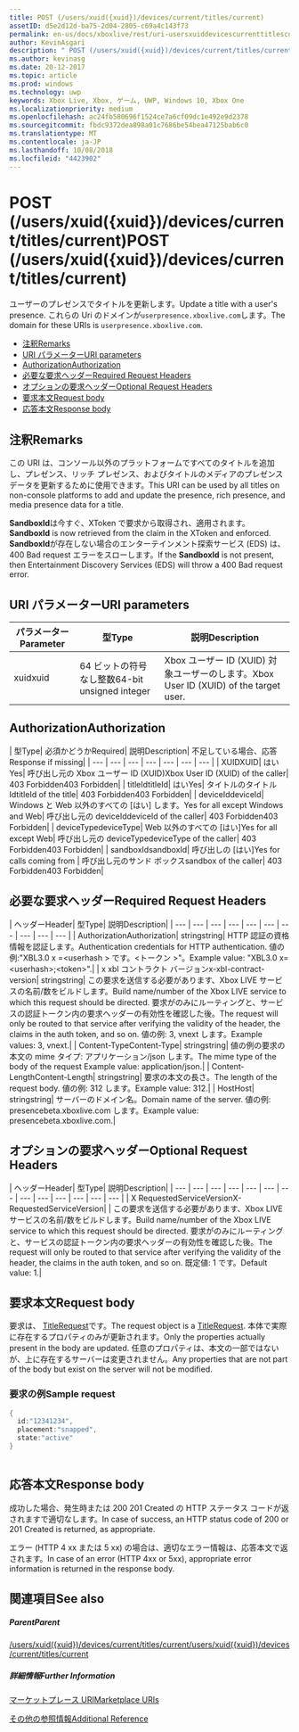 ```yaml
---
title: POST (/users/xuid({xuid})/devices/current/titles/current)
assetID: d5e2d12d-ba75-2d04-2805-c69a4c143f73
permalink: en-us/docs/xboxlive/rest/uri-usersxuiddevicescurrenttitlescurrentpost.html
author: KevinAsgari
description: " POST (/users/xuid({xuid})/devices/current/titles/current)"
ms.author: kevinasg
ms.date: 20-12-2017
ms.topic: article
ms.prod: windows
ms.technology: uwp
keywords: Xbox Live, Xbox, ゲーム, UWP, Windows 10, Xbox One
ms.localizationpriority: medium
ms.openlocfilehash: ac24fb580696f1524ce7a6cf09dc1e492e9d2378
ms.sourcegitcommit: fbdc9372dea898a01c7686be54bea47125bab6c0
ms.translationtype: MT
ms.contentlocale: ja-JP
ms.lasthandoff: 10/08/2018
ms.locfileid: "4423902"
---
```

# <a name="post-usersxuidxuiddevicescurrenttitlescurrent"></a><span data-ttu-id="4bc62-104">POST (/users/xuid({xuid})/devices/current/titles/current)</span><span class="sxs-lookup"><span data-stu-id="4bc62-104">POST (/users/xuid({xuid})/devices/current/titles/current)</span></span>
<span data-ttu-id="4bc62-105">ユーザーのプレゼンスでタイトルを更新します。</span><span class="sxs-lookup"><span data-stu-id="4bc62-105">Update a title with a user's presence.</span></span> <span data-ttu-id="4bc62-106">これらの Uri のドメインが`userpresence.xboxlive.com`します。</span><span class="sxs-lookup"><span data-stu-id="4bc62-106">The domain for these URIs is `userpresence.xboxlive.com`.</span></span>
 
  * [<span data-ttu-id="4bc62-107">注釈</span><span class="sxs-lookup"><span data-stu-id="4bc62-107">Remarks</span></span>](#ID4EV)
  * [<span data-ttu-id="4bc62-108">URI パラメーター</span><span class="sxs-lookup"><span data-stu-id="4bc62-108">URI parameters</span></span>](#ID4EEB)
  * [<span data-ttu-id="4bc62-109">Authorization</span><span class="sxs-lookup"><span data-stu-id="4bc62-109">Authorization</span></span>](#ID4EPB)
  * [<span data-ttu-id="4bc62-110">必要な要求ヘッダー</span><span class="sxs-lookup"><span data-stu-id="4bc62-110">Required Request Headers</span></span>](#ID4ENE)
  * [<span data-ttu-id="4bc62-111">オプションの要求ヘッダー</span><span class="sxs-lookup"><span data-stu-id="4bc62-111">Optional Request Headers</span></span>](#ID4ERG)
  * [<span data-ttu-id="4bc62-112">要求本文</span><span class="sxs-lookup"><span data-stu-id="4bc62-112">Request body</span></span>](#ID4ERH)
  * [<span data-ttu-id="4bc62-113">応答本文</span><span class="sxs-lookup"><span data-stu-id="4bc62-113">Response body</span></span>](#ID4EKAAC)
 
<a id="ID4EV"></a>

 
## <a name="remarks"></a><span data-ttu-id="4bc62-114">注釈</span><span class="sxs-lookup"><span data-stu-id="4bc62-114">Remarks</span></span>
 
<span data-ttu-id="4bc62-115">この URI は、コンソール以外のプラットフォームですべてのタイトルを追加し、プレゼンス、リッチ プレゼンス、およびタイトルのメディアのプレゼンス データを更新するために使用できます。</span><span class="sxs-lookup"><span data-stu-id="4bc62-115">This URI can be used by all titles on non-console platforms to add and update the presence, rich presence, and media presence data for a title.</span></span>
 
<span data-ttu-id="4bc62-116">**SandboxId**は今すぐ、XToken で要求から取得され、適用されます。</span><span class="sxs-lookup"><span data-stu-id="4bc62-116">**SandboxId** is now retrieved from the claim in the XToken and enforced.</span></span> <span data-ttu-id="4bc62-117">**SandboxId**が存在しない場合のエンターテインメント探索サービス (EDS) は、400 Bad request エラーをスローします。</span><span class="sxs-lookup"><span data-stu-id="4bc62-117">If the **SandboxId** is not present, then Entertainment Discovery Services (EDS) will throw a 400 Bad request error.</span></span>
  
<a id="ID4EEB"></a>

 
## <a name="uri-parameters"></a><span data-ttu-id="4bc62-118">URI パラメーター</span><span class="sxs-lookup"><span data-stu-id="4bc62-118">URI parameters</span></span>
 
| <span data-ttu-id="4bc62-119">パラメーター</span><span class="sxs-lookup"><span data-stu-id="4bc62-119">Parameter</span></span>| <span data-ttu-id="4bc62-120">型</span><span class="sxs-lookup"><span data-stu-id="4bc62-120">Type</span></span>| <span data-ttu-id="4bc62-121">説明</span><span class="sxs-lookup"><span data-stu-id="4bc62-121">Description</span></span>| 
| --- | --- | --- | 
| <span data-ttu-id="4bc62-122">xuid</span><span class="sxs-lookup"><span data-stu-id="4bc62-122">xuid</span></span>| <span data-ttu-id="4bc62-123">64 ビットの符号なし整数</span><span class="sxs-lookup"><span data-stu-id="4bc62-123">64-bit unsigned integer</span></span>| <span data-ttu-id="4bc62-124">Xbox ユーザー ID (XUID) 対象ユーザーのします。</span><span class="sxs-lookup"><span data-stu-id="4bc62-124">Xbox User ID (XUID) of the target user.</span></span>| 
  
<a id="ID4EPB"></a>

 
## <a name="authorization"></a><span data-ttu-id="4bc62-125">Authorization</span><span class="sxs-lookup"><span data-stu-id="4bc62-125">Authorization</span></span>
 
| <span data-ttu-id="4bc62-126">型</span><span class="sxs-lookup"><span data-stu-id="4bc62-126">Type</span></span>| <span data-ttu-id="4bc62-127">必須かどうか</span><span class="sxs-lookup"><span data-stu-id="4bc62-127">Required</span></span>| <span data-ttu-id="4bc62-128">説明</span><span class="sxs-lookup"><span data-stu-id="4bc62-128">Description</span></span>| <span data-ttu-id="4bc62-129">不足している場合、応答</span><span class="sxs-lookup"><span data-stu-id="4bc62-129">Response if missing</span></span>| 
| --- | --- | --- | --- | --- | --- | --- | 
| <span data-ttu-id="4bc62-130">XUID</span><span class="sxs-lookup"><span data-stu-id="4bc62-130">XUID</span></span>| <span data-ttu-id="4bc62-131">はい</span><span class="sxs-lookup"><span data-stu-id="4bc62-131">Yes</span></span>| <span data-ttu-id="4bc62-132">呼び出し元の Xbox ユーザー ID (XUID)</span><span class="sxs-lookup"><span data-stu-id="4bc62-132">Xbox User ID (XUID) of the caller</span></span>| <span data-ttu-id="4bc62-133">403 Forbidden</span><span class="sxs-lookup"><span data-stu-id="4bc62-133">403 Forbidden</span></span>| 
| <span data-ttu-id="4bc62-134">titleId</span><span class="sxs-lookup"><span data-stu-id="4bc62-134">titleId</span></span>| <span data-ttu-id="4bc62-135">はい</span><span class="sxs-lookup"><span data-stu-id="4bc62-135">Yes</span></span>| <span data-ttu-id="4bc62-136">タイトルのタイトル Id</span><span class="sxs-lookup"><span data-stu-id="4bc62-136">titleId of the title</span></span>| <span data-ttu-id="4bc62-137">403 Forbidden</span><span class="sxs-lookup"><span data-stu-id="4bc62-137">403 Forbidden</span></span>| 
| <span data-ttu-id="4bc62-138">deviceId</span><span class="sxs-lookup"><span data-stu-id="4bc62-138">deviceId</span></span>| <span data-ttu-id="4bc62-139">Windows と Web 以外のすべての [はい] します。</span><span class="sxs-lookup"><span data-stu-id="4bc62-139">Yes for all except Windows and Web</span></span>| <span data-ttu-id="4bc62-140">呼び出し元の deviceId</span><span class="sxs-lookup"><span data-stu-id="4bc62-140">deviceId of the caller</span></span>| <span data-ttu-id="4bc62-141">403 Forbidden</span><span class="sxs-lookup"><span data-stu-id="4bc62-141">403 Forbidden</span></span>| 
| <span data-ttu-id="4bc62-142">deviceType</span><span class="sxs-lookup"><span data-stu-id="4bc62-142">deviceType</span></span>| <span data-ttu-id="4bc62-143">Web 以外のすべての [はい]</span><span class="sxs-lookup"><span data-stu-id="4bc62-143">Yes for all except Web</span></span>| <span data-ttu-id="4bc62-144">呼び出し元の deviceType</span><span class="sxs-lookup"><span data-stu-id="4bc62-144">deviceType of the caller</span></span>| <span data-ttu-id="4bc62-145">403 Forbidden</span><span class="sxs-lookup"><span data-stu-id="4bc62-145">403 Forbidden</span></span>| 
| <span data-ttu-id="4bc62-146">sandboxId</span><span class="sxs-lookup"><span data-stu-id="4bc62-146">sandboxId</span></span>| <span data-ttu-id="4bc62-147">呼び出しの [はい]</span><span class="sxs-lookup"><span data-stu-id="4bc62-147">Yes for calls coming from</span></span> | <span data-ttu-id="4bc62-148">呼び出し元のサンド ボックス</span><span class="sxs-lookup"><span data-stu-id="4bc62-148">sandbox of the caller</span></span>| <span data-ttu-id="4bc62-149">403 Forbidden</span><span class="sxs-lookup"><span data-stu-id="4bc62-149">403 Forbidden</span></span>| 
  
<a id="ID4ENE"></a>

 
## <a name="required-request-headers"></a><span data-ttu-id="4bc62-150">必要な要求ヘッダー</span><span class="sxs-lookup"><span data-stu-id="4bc62-150">Required Request Headers</span></span>
 
| <span data-ttu-id="4bc62-151">ヘッダー</span><span class="sxs-lookup"><span data-stu-id="4bc62-151">Header</span></span>| <span data-ttu-id="4bc62-152">型</span><span class="sxs-lookup"><span data-stu-id="4bc62-152">Type</span></span>| <span data-ttu-id="4bc62-153">説明</span><span class="sxs-lookup"><span data-stu-id="4bc62-153">Description</span></span>| 
| --- | --- | --- | --- | --- | --- | --- | --- | --- | --- | 
| <span data-ttu-id="4bc62-154">Authorization</span><span class="sxs-lookup"><span data-stu-id="4bc62-154">Authorization</span></span>| <span data-ttu-id="4bc62-155">string</span><span class="sxs-lookup"><span data-stu-id="4bc62-155">string</span></span>| <span data-ttu-id="4bc62-156">HTTP 認証の資格情報を認証します。</span><span class="sxs-lookup"><span data-stu-id="4bc62-156">Authentication credentials for HTTP authentication.</span></span> <span data-ttu-id="4bc62-157">値の例:"XBL3.0 x =&lt;userhash > です。&lt;トークン >"。</span><span class="sxs-lookup"><span data-stu-id="4bc62-157">Example value: "XBL3.0 x=&lt;userhash>;&lt;token>".</span></span>| 
| <span data-ttu-id="4bc62-158">x xbl コントラクト バージョン</span><span class="sxs-lookup"><span data-stu-id="4bc62-158">x-xbl-contract-version</span></span>| <span data-ttu-id="4bc62-159">string</span><span class="sxs-lookup"><span data-stu-id="4bc62-159">string</span></span>| <span data-ttu-id="4bc62-160">この要求を送信する必要があります、Xbox LIVE サービスの名前/数をビルドします。</span><span class="sxs-lookup"><span data-stu-id="4bc62-160">Build name/number of the Xbox LIVE service to which this request should be directed.</span></span> <span data-ttu-id="4bc62-161">要求がのみにルーティングと、サービスの認証トークン内の要求ヘッダーの有効性を確認した後。</span><span class="sxs-lookup"><span data-stu-id="4bc62-161">The request will only be routed to that service after verifying the validity of the header, the claims in the auth token, and so on.</span></span> <span data-ttu-id="4bc62-162">値の例: 3, vnext します。</span><span class="sxs-lookup"><span data-stu-id="4bc62-162">Example values: 3, vnext.</span></span>| 
| <span data-ttu-id="4bc62-163">Content-Type</span><span class="sxs-lookup"><span data-stu-id="4bc62-163">Content-Type</span></span>| <span data-ttu-id="4bc62-164">string</span><span class="sxs-lookup"><span data-stu-id="4bc62-164">string</span></span>| <span data-ttu-id="4bc62-165">値の例の要求の本文の mime タイプ: アプリケーション/json します。</span><span class="sxs-lookup"><span data-stu-id="4bc62-165">The mime type of the body of the request Example value: application/json.</span></span>| 
| <span data-ttu-id="4bc62-166">Content-Length</span><span class="sxs-lookup"><span data-stu-id="4bc62-166">Content-Length</span></span>| <span data-ttu-id="4bc62-167">string</span><span class="sxs-lookup"><span data-stu-id="4bc62-167">string</span></span>| <span data-ttu-id="4bc62-168">要求の本文の長さ。</span><span class="sxs-lookup"><span data-stu-id="4bc62-168">The length of the request body.</span></span> <span data-ttu-id="4bc62-169">値の例: 312 します。</span><span class="sxs-lookup"><span data-stu-id="4bc62-169">Example value: 312.</span></span>| 
| <span data-ttu-id="4bc62-170">Host</span><span class="sxs-lookup"><span data-stu-id="4bc62-170">Host</span></span>| <span data-ttu-id="4bc62-171">string</span><span class="sxs-lookup"><span data-stu-id="4bc62-171">string</span></span>| <span data-ttu-id="4bc62-172">サーバーのドメイン名。</span><span class="sxs-lookup"><span data-stu-id="4bc62-172">Domain name of the server.</span></span> <span data-ttu-id="4bc62-173">値の例: presencebeta.xboxlive.com します。</span><span class="sxs-lookup"><span data-stu-id="4bc62-173">Example value: presencebeta.xboxlive.com.</span></span>| 
  
<a id="ID4ERG"></a>

 
## <a name="optional-request-headers"></a><span data-ttu-id="4bc62-174">オプションの要求ヘッダー</span><span class="sxs-lookup"><span data-stu-id="4bc62-174">Optional Request Headers</span></span>
 
| <span data-ttu-id="4bc62-175">ヘッダー</span><span class="sxs-lookup"><span data-stu-id="4bc62-175">Header</span></span>| <span data-ttu-id="4bc62-176">型</span><span class="sxs-lookup"><span data-stu-id="4bc62-176">Type</span></span>| <span data-ttu-id="4bc62-177">説明</span><span class="sxs-lookup"><span data-stu-id="4bc62-177">Description</span></span>| 
| --- | --- | --- | --- | --- | --- | --- | --- | --- | --- | --- | --- | --- | 
| <span data-ttu-id="4bc62-178">X RequestedServiceVersion</span><span class="sxs-lookup"><span data-stu-id="4bc62-178">X-RequestedServiceVersion</span></span>|  | <span data-ttu-id="4bc62-179">この要求を送信する必要があります、Xbox LIVE サービスの名前/数をビルドします。</span><span class="sxs-lookup"><span data-stu-id="4bc62-179">Build name/number of the Xbox LIVE service to which this request should be directed.</span></span> <span data-ttu-id="4bc62-180">要求がのみにルーティングと、サービスの認証トークン内の要求ヘッダーの有効性を確認した後。</span><span class="sxs-lookup"><span data-stu-id="4bc62-180">The request will only be routed to that service after verifying the validity of the header, the claims in the auth token, and so on.</span></span> <span data-ttu-id="4bc62-181">既定値: 1 です。</span><span class="sxs-lookup"><span data-stu-id="4bc62-181">Default value: 1.</span></span>| 
  
<a id="ID4ERH"></a>

 
## <a name="request-body"></a><span data-ttu-id="4bc62-182">要求本文</span><span class="sxs-lookup"><span data-stu-id="4bc62-182">Request body</span></span>
 
<span data-ttu-id="4bc62-183">要求は、 [TitleRequest](../../json/json-titlerequest.md)です。</span><span class="sxs-lookup"><span data-stu-id="4bc62-183">The request object is a [TitleRequest](../../json/json-titlerequest.md).</span></span> <span data-ttu-id="4bc62-184">本体で実際に存在するプロパティのみが更新されます。</span><span class="sxs-lookup"><span data-stu-id="4bc62-184">Only the properties actually present in the body are updated.</span></span> <span data-ttu-id="4bc62-185">任意のプロパティは、本文の一部ではないが、上に存在するサーバーは変更されません。</span><span class="sxs-lookup"><span data-stu-id="4bc62-185">Any properties that are not part of the body but exist on the server will not be modified.</span></span>
 
<a id="ID4EAAAC"></a>

 
### <a name="sample-request"></a><span data-ttu-id="4bc62-186">要求の例</span><span class="sxs-lookup"><span data-stu-id="4bc62-186">Sample request</span></span>
 

```cpp
{
  id:"12341234",
  placement:"snapped",
  state:"active"
}
      
```

   
<a id="ID4EKAAC"></a>

 
## <a name="response-body"></a><span data-ttu-id="4bc62-187">応答本文</span><span class="sxs-lookup"><span data-stu-id="4bc62-187">Response body</span></span>
 
<span data-ttu-id="4bc62-188">成功した場合、発生時または 200 201 Created の HTTP ステータス コードが返されますで適切なします。</span><span class="sxs-lookup"><span data-stu-id="4bc62-188">In case of success, an HTTP status code of 200 or 201 Created is returned, as appropriate.</span></span>
 
<span data-ttu-id="4bc62-189">エラー (HTTP 4 xx または 5 xx) の場合は、適切なエラー情報は、応答本文で返されます。</span><span class="sxs-lookup"><span data-stu-id="4bc62-189">In case of an error (HTTP 4xx or 5xx), appropriate error information is returned in the response body.</span></span>
  
<a id="ID4EVAAC"></a>

 
## <a name="see-also"></a><span data-ttu-id="4bc62-190">関連項目</span><span class="sxs-lookup"><span data-stu-id="4bc62-190">See also</span></span>
 
<a id="ID4EXAAC"></a>

 
##### <a name="parent"></a><span data-ttu-id="4bc62-191">Parent</span><span class="sxs-lookup"><span data-stu-id="4bc62-191">Parent</span></span> 

[<span data-ttu-id="4bc62-192">/users/xuid({xuid})/devices/current/titles/current</span><span class="sxs-lookup"><span data-stu-id="4bc62-192">/users/xuid({xuid})/devices/current/titles/current</span></span>](uri-usersxuiddevicescurrenttitlescurrent.md)

  
<a id="ID4EBBAC"></a>

 
##### <a name="further-information"></a><span data-ttu-id="4bc62-193">詳細情報</span><span class="sxs-lookup"><span data-stu-id="4bc62-193">Further Information</span></span> 

[<span data-ttu-id="4bc62-194">マーケットプレース URI</span><span class="sxs-lookup"><span data-stu-id="4bc62-194">Marketplace URIs</span></span>](../marketplace/atoc-reference-marketplace.md)

 [<span data-ttu-id="4bc62-195">その他の参照情報</span><span class="sxs-lookup"><span data-stu-id="4bc62-195">Additional Reference</span></span>](../../additional/atoc-xboxlivews-reference-additional.md)

   